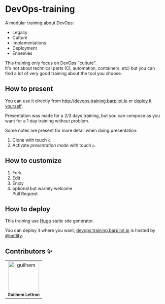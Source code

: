 # DevOps-training

A modular training about DevOps:
- Legacy
- Culture
- Implementations
- Deployment
- Ennemies

This training only focus on DevOps "culture".  
It's not about technical parts (CI, automation, containers, etc) but you can find a lot of very good training about the tool you choose.

## How to present

You can use it directly from http://devops.training.barpilot.io or [deploy it yourself](##How-to-deploy).

Presentation was made for a 2/3 days training, but you can compose as you want for a 1 day training without problem.

Some notes are present for more detail when doing presentation:
1. Clone with touch `c`.
2. Activate _presentation mode_ with touch `p`.

## How to customize

1. Fork
2. Edit
3. Enjoy
4. optional but warmly welcome  
   Pull Request
   
## How to deploy

This training use [Hugo](https://gohugo.io/) static site generator.

You can deploy it where you want, [devops.training.barpilot.io](http://devops.training.barpilot.io) is hosted by [@netlify](https://www.netlify.com/).
## Contributors :sparkles:
<table>
<tr>
                <td align="center">
                    <a href="https://github.com/guilhem">
                        <img src="https://avatars1.githubusercontent.com/u/486876?v=4" width="100;" alt="guilhem"/>
                        <br />
                        <sub><b>Guilhem Lettron</b></sub>
                    </a>
                </td></tr>
</table>

